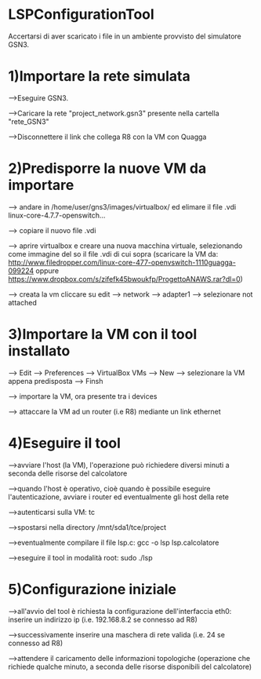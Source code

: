 # LSPConfigurationTool 

Accertarsi di aver scaricato i file in un ambiente provvisto del simulatore GSN3.

# 1)Importare la rete simulata

-->Eseguire GSN3.

-->Caricare la rete "project_network.gsn3" presente nella cartella "rete_GSN3"

-->Disconnettere il link che collega R8 con la VM con Quagga


# 2)Predisporre la nuove VM da importare

--> andare in /home/user/gns3/images/virtualbox/ ed elimare il file .vdi linux-core-4.7.7-openswitch...

--> copiare il nuovo file .vdi

--> aprire virtualbox e creare una nuova macchina virtuale, selezionando come immagine del so il file .vdi di cui sopra
(scaricare la VM da: http://www.filedropper.com/linux-core-477-openvswitch-1110guagga-099224 oppure https://www.dropbox.com/s/zifefk45bwoukfp/ProgettoANAWS.rar?dl=0)

--> creata la vm cliccare su edit --> network --> adapter1 --> selezionare not attached



# 3)Importare la VM con il tool installato

--> Edit  -->  Preferences --> VirtualBox VMs  --> New --> selezionare la VM appena predisposta --> Finsh

--> importare la VM, ora presente tra i devices

--> attaccare la VM ad un router (i.e R8) mediante un link ethernet


# 4)Eseguire il tool

-->avviare l'host (la VM), l'operazione può richiedere diversi minuti a seconda delle risorse del calcolatore

-->quando l'host è operativo, cioè quando è possibile eseguire l'autenticazione, avviare i router ed eventualmente gli host della rete

-->autenticarsi sulla VM: tc

-->spostarsi nella directory /mnt/sda1/tce/project

-->eventualmente compilare il file lsp.c: gcc -o lsp lsp.calcolatore

-->eseguire il tool in modalità root: sudo ./lsp


# 5)Configurazione iniziale

-->all'avvio del tool è richiesta la configurazione dell'interfaccia eth0: inserire un indirizzo ip (i.e. 192.168.8.2 se connesso ad R8)

-->successivamente inserire una maschera di rete valida (i.e. 24 se connesso ad R8)

-->attendere il caricamento delle informazioni topologiche (operazione che richiede qualche minuto, a seconda delle risorse disponibili del calcolatore)
